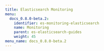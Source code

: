 ```yaml
---
title: Elasticsearch Monitoring
menu:
  docs_0.8.0-beta.2:
    identifier: es-monitoring-elasticsearch
    name: Monitoring
    parent: es-elasticsearch-guides
    weight: 45
menu_name: docs_0.8.0-beta.2
---
```

